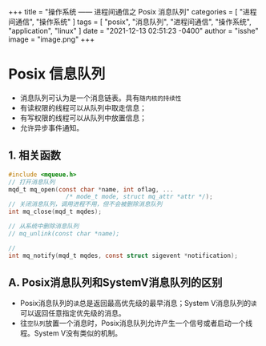 +++
title = "操作系统 —— 进程间通信之 Posix 消息队列"
categories = [ "进程间通信", "操作系统" ]
tags = [ "posix", "消息队列", "进程间通信", "操作系统", "application", "linux" ]
date = "2021-12-13 02:51:23 -0400"
author = "isshe"
image = "image.png"
+++



# Posix 信息队列
* 消息队列可认为是一个消息链表。具有`随内核的持续性`
* 有读权限的线程可以从队列中取走信息；
* 有写权限的线程可以从队列中放置信息；
* 允许异步事件通知。

## 1. 相关函数
```c
#include <mqueue.h>
// 打开消息队列
mqd_t mq_open(const char *name, int oflag, ...
                /* mode_t mode, struct mq_attr *attr */);
// 关闭消息队列，调用进程不用，但不会被删除消息队列
int mq_close(mqd_t mqdes);

// 从系统中删除消息队列
// mq_unlink(const char *name);

// 
int mq_notify(mqd_t mqdes, const struct sigevent *notification);
```


## A. Posix消息队列和SystemV消息队列的区别
* Posix消息队列的`读`总是返回最高优先级的最早消息；System V消息队列的`读`可以返回任意指定优先级的消息。
* 往`空队列`放置一个消息时，Posix消息队列允许产生一个信号或者启动一个线程。System V没有类似的机制。